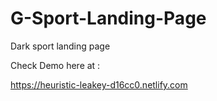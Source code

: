 # G-Sport-Landing-Page
Dark sport landing page

Check Demo here at :

https://heuristic-leakey-d16cc0.netlify.com
